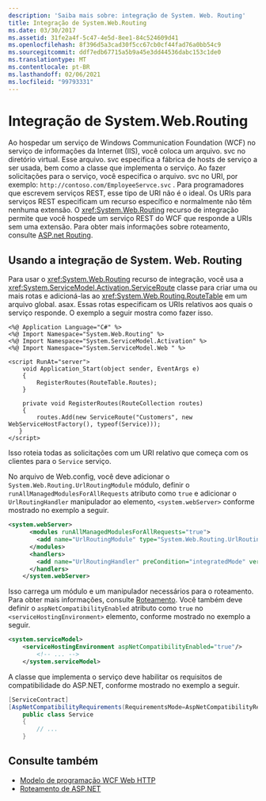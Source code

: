 ```yaml
---
description: 'Saiba mais sobre: integração de System. Web. Routing'
title: Integração de System.Web.Routing
ms.date: 03/30/2017
ms.assetid: 31fe2a4f-5c47-4e5d-8ee1-84c524609d41
ms.openlocfilehash: 8f396d5a3cad30f5cc67cb0cf44fad76a0bb54c9
ms.sourcegitcommit: ddf7edb67715a5b9a45e3dd44536dabc153c1de0
ms.translationtype: MT
ms.contentlocale: pt-BR
ms.lasthandoff: 02/06/2021
ms.locfileid: "99793331"
---
```

# <a name="systemwebrouting-integration"></a>Integração de System.Web.Routing

Ao hospedar um serviço de Windows Communication Foundation (WCF) no serviço de informações da Internet (IIS), você coloca um arquivo. svc no diretório virtual. Esse arquivo. svc especifica a fábrica de hosts de serviço a ser usada, bem como a classe que implementa o serviço. Ao fazer solicitações para o serviço, você especifica o arquivo. svc no URI, por exemplo: `http://contoso.com/EmployeeServce.svc` . Para programadores que escrevem serviços REST, esse tipo de URI não é o ideal. Os URIs para serviços REST especificam um recurso específico e normalmente não têm nenhuma extensão. O <xref:System.Web.Routing> recurso de integração permite que você hospede um serviço REST do WCF que responde a URIs sem uma extensão. Para obter mais informações sobre roteamento, consulte [ASP.net Routing](/previous-versions/aspnet/cc668201(v=vs.100)).  
  
## <a name="using-systemwebrouting-integration"></a>Usando a integração de System. Web. Routing  

 Para usar o <xref:System.Web.Routing> recurso de integração, você usa a <xref:System.ServiceModel.Activation.ServiceRoute> classe para criar uma ou mais rotas e adicioná-las ao <xref:System.Web.Routing.RouteTable> em um arquivo global. asax. Essas rotas especificam os URIs relativos aos quais o serviço responde. O exemplo a seguir mostra como fazer isso.  
  
```aspx-csharp  
<%@ Application Language="C#" %>  
<%@ Import Namespace="System.Web.Routing" %>  
<%@ Import Namespace="System.ServiceModel.Activation" %>  
<%@ Import Namespace="System.ServiceModel.Web " %>  
  
<script RunAt="server">  
    void Application_Start(object sender, EventArgs e)  
    {  
        RegisterRoutes(RouteTable.Routes);  
    }  
  
    private void RegisterRoutes(RouteCollection routes)  
    {  
        routes.Add(new ServiceRoute("Customers", new WebServiceHostFactory(), typeof(Service)));
   }  
</script>  
```  
  
 Isso roteia todas as solicitações com um URI relativo que começa com os clientes para o `Service` serviço.  
  
 No arquivo de Web.config, você deve adicionar o `System.Web.Routing.UrlRoutingModule` módulo, definir o `runAllManagedModulesForAllRequests` atributo como `true` e adicionar o `UrlRoutingHandler` manipulador ao elemento, `<system.webServer>` conforme mostrado no exemplo a seguir.  
  
```xml  
<system.webServer>  
      <modules runAllManagedModulesForAllRequests="true">  
        <add name="UrlRoutingModule" type="System.Web.Routing.UrlRoutingModule, System.Web, Version=4.0.0.0, Culture=neutral, PublicKeyToken=b03f5f7f11d50a3a" />  
      </modules>  
      <handlers>  
        <add name="UrlRoutingHandler" preCondition="integratedMode" verb="*" path="UrlRouting.axd"/>  
      </handlers>  
    </system.webServer>  
```  
  
 Isso carrega um módulo e um manipulador necessários para o roteamento. Para obter mais informações, consulte [Roteamento](routing.md). Você também deve definir o `aspNetCompatibilityEnabled` atributo como `true` no `<serviceHostingEnvironment>` elemento, conforme mostrado no exemplo a seguir.  
  
```xml  
<system.serviceModel>  
    <serviceHostingEnvironment aspNetCompatibilityEnabled="true"/>  
        <!-- ... -->  
    </system.serviceModel>  
```  
  
 A classe que implementa o serviço deve habilitar os requisitos de compatibilidade do ASP.NET, conforme mostrado no exemplo a seguir.  
  
```csharp
[ServiceContract]  
[AspNetCompatibilityRequirements(RequirementsMode=AspNetCompatibilityRequirementsMode.Allowed)]  
    public class Service  
    {  
        // ...  
    }  
```  
  
## <a name="see-also"></a>Consulte também

- [Modelo de programação WCF Web HTTP](wcf-web-http-programming-model.md)
- [Roteamento de ASP.NET](/previous-versions/aspnet/cc668201(v=vs.100))
